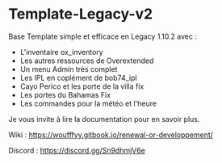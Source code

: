 # Template-Legacy-v2

Base Template simple et efficace en Legacy 1.10.2 avec :

- L'inventaire ox_inventory
- Les autres ressources de Overextended
- Un menu Admin très complet
- Les IPL en coplément de bob74_ipl
- Cayo Perico et les porte de la villa fix
- Les portes du Bahamas Fix
- Les commandes pour la météo et l'heure

Je vous invite à lire la documentation pour en savoir plus.

Wiki : https://woufffyy.gitbook.io/renewal-or-developpement/

Discord : https://discord.gg/Sn9dhmjV6e 
